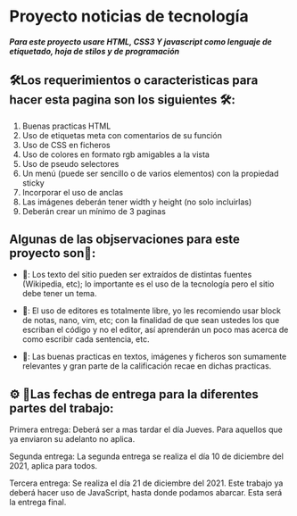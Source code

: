 # Proyecto noticias de tecnología
##### Para este proyecto usare HTML, CSS3 Y javascript como lenguaje de etiquetado, hoja de stilos y de programación
## 🛠️Los requerimientos o caracteristicas para hacer esta pagina son los siguientes 🛠️:
1. Buenas practicas HTML
2. Uso de etiquetas meta con comentarios de su función
3. Uso de CSS en ficheros
4. Uso de colores en formato rgb amigables a la vista
5. Uso de pseudo selectores
6. Un menú (puede ser sencillo o de varios elementos) con la propiedad sticky
7. Incorporar el uso de anclas
8. Las imágenes deberán tener width y height (no solo incluirlas)
9. Deberán crear un mínimo de 3 paginas
## Algunas de las objservaciones para este proyecto son🧐:
* 👀: Los texto del sitio pueden ser extraídos de distintas fuentes (Wikipedia, etc); lo importante es el uso de la tecnología pero el sitio debe tener un tema.

* 👀: El uso de editores es totalmente libre, yo les recomiendo usar block de notas, nano, vim, etc;  con la finalidad de que sean ustedes los que escriban el código y no el editor, así aprenderán un poco mas acerca de como escribir cada sentencia, etc.

* 👀: Las buenas practicas en textos, imágenes y ficheros son sumamente relevantes y gran parte de la calificación recae en dichas practicas.
## ⚙ 📑Las fechas de entrega para la diferentes partes del trabajo:

Primera entrega: Deberá ser a mas tardar el día Jueves. Para aquellos que ya enviaron su adelanto no aplica.

Segunda entrega: La segunda entrega se realiza el día 10 de diciembre del 2021, aplica para todos.

Tercera entrega: Se realiza el día 21 de diciembre del 2021. Este trabajo ya deberá hacer uso de JavaScript, hasta donde podamos abarcar. Esta será la entrega final.
